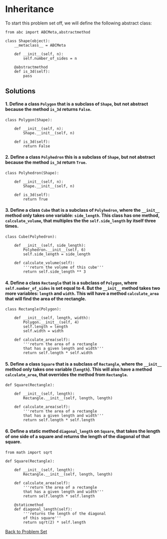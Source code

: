 # Inheritance

To start this problem set off, we will define the following abstract class:

    from abc import ABCMeta,abstractmethod
    
    class Shape(object):
        __metaclass__ = ABCMeta
    
        def __init__(self, n):
            self.number_of_sides = n

        @abstractmethod
        def is_3d(self):
            pass

## Solutions

#### 1. Define a class `Polygon` that is a subclass of `Shape`, but not abstract because the method `is_3d` returns `False`.

    class Polygon(Shape):

        def __init__(self, n):
            Shape.__init__(self, n)

        def is_3d(self):
            return False

#### 2. Define a class `Polyhedron` this is a subclass of `Shape`, but not abstract because the method `is_3d` return `True`.

    class Polyhedron(Shape):

        def __init__(self, n):
            Shape.__init__(self, n)

        def is_3d(self):
            return True

#### 3. Define a class `Cube` that is a subclass of `Polyhedron`, where the `__init__` method only takes one variable: `side_length`.  This class has one method, `calculate_volume`, that multiples the the `self.side_length` by itself three times.

    class Cube(Polyhedron):

        def __init__(self, side_length):
            Polyhedron.__init__(self, 6)
            self.side_length = side_length

        def calculate_volume(self):
            '''return the volume of this cube'''
            return self.side_length ** 3

#### 4. Define a class `Rectangle` that is a subclass of `Polygon`, where `self.number_of_sides` is set equal to 4. But the `__init__` method takes two more variables: `length` and `width`. This will have a method `calculate_area` that will find the area of the rectangle.

    class Rectangle(Polygon):
    
        def __init__(self, length, width):
            Polygon.__init__(self, 4)
            self.length = length
            self.width = width
        
        def calculate_area(self):
            '''return the area of a rectangle
            that has a given length and width'''
            return self.length * self.width

#### 5. Define a class `Square` that is a subclass of `Rectangle`, where the `__init__` method only takes one variable (`length`). This will also have a method `calculate_area`, that overrides the method from `Rectangle`.

    def Square(Rectangle):
    
        def __init__(self, length):
            Rectangle.__init__(self, length, length)
        
        def calculate_area(self):
            '''return the area of a rectangle
            that has a given length and width'''
            return self.length * self.length

#### 6. Define a static method `diagonal_length` on `Square`, that takes the length of one side of a square and returns the length of the diagonal of that square.

    from math import sqrt

    def Square(Rectangle):
    
        def __init__(self, length):
            Rectangle.__init__(self, length, length)
        
        def calculate_area(self):
            '''return the area of a rectangle
            that has a given length and width'''
            return self.length * self.length
        
        @staticmethod
        def diagonal_length(self):
            '''returns the length of the diagonal
            of this square'''
            return sqrt(2) * self.length


[Back to Problem Set](problem_set_1_interheritance.md)
